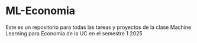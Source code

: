 # ML-Economia

Este es un repositorio para todas las tareas y proyectos de la clase Machine Learning para Economía de la UC en el semestre 1 2025
